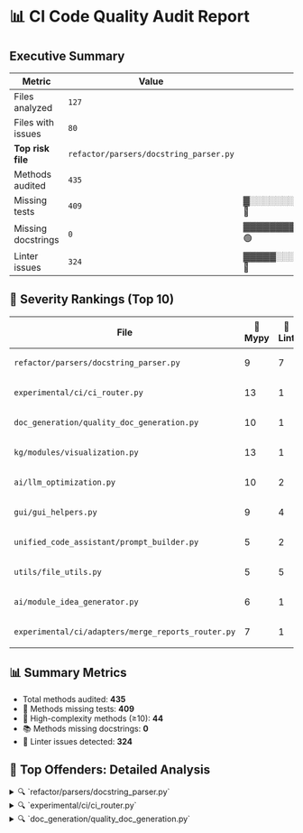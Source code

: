# 📊 CI Code Quality Audit Report

## Executive Summary

| Metric                     | Value    | Visual |
|----------------------------|----------|--------|
| Files analyzed             | `127`    |     |
| Files with issues          | `80`     |     |
| **Top risk file**          | `refactor/parsers/docstring_parser.py` |     |
| Methods audited            | `435`    |     |
| Missing tests              | `409`    | ▓░░░░░░░░░░░░░░░░░░░ 🔴 |
| Missing docstrings         | `0`    | ▓▓▓▓▓▓▓▓▓▓▓▓▓▓▓▓▓▓▓▓ 🟢 |
| Linter issues              | `324`    | ▓▓▓▓▓░░░░░░░░░░░░░░░ 🔴 |



## 🧨 Severity Rankings (Top 10)

| File | 🔣 Mypy | 🧼 Lint | 📉 Cx | 📊 Cov | 📈 Score | 🎯 Priority |
|------|--------|--------|------|--------|----------|-------------|
| `refactor/parsers/docstring_parser.py` | 9 | 7 | 5.42 🟢 | 0.0% ░░░░░░░░░░░░░░░░░░░░ | 35.92 | 🔥 High |
| `experimental/ci/ci_router.py` | 13 | 1 | 6.08 🟢 | 0.3% ░░░░░░░░░░░░░░░░░░░░ | 35.58 | 🔥 High |
| `doc_generation/quality_doc_generation.py` | 10 | 1 | 11.5 🟡 | 0.0% ░░░░░░░░░░░░░░░░░░░░ | 35.0 | 🔥 High |
| `kg/modules/visualization.py` | 13 | 1 | 4.62 🟢 | 0.0% ░░░░░░░░░░░░░░░░░░░░ | 34.12 | 🔥 High |
| `ai/llm_optimization.py` | 10 | 2 | 7.33 🟢 | 0.0% ░░░░░░░░░░░░░░░░░░░░ | 32.33 | 🔥 High |
| `gui/gui_helpers.py` | 9 | 4 | 2.25 🟢 | 0.0% ░░░░░░░░░░░░░░░░░░░░ | 28.25 | ⚠️ Medium |
| `unified_code_assistant/prompt_builder.py` | 5 | 2 | 9.5 🟢 | 0.0% ░░░░░░░░░░░░░░░░░░░░ | 24.5 | ⚠️ Medium |
| `utils/file_utils.py` | 5 | 5 | 3.89 🟢 | 0.0% ░░░░░░░░░░░░░░░░░░░░ | 23.39 | ⚠️ Medium |
| `ai/module_idea_generator.py` | 6 | 1 | 7.6 🟢 | 0.0% ░░░░░░░░░░░░░░░░░░░░ | 23.1 | ⚠️ Medium |
| `experimental/ci/adapters/merge_reports_router.py` | 7 | 1 | 5.56 🟢 | 0.3% ░░░░░░░░░░░░░░░░░░░░ | 23.05 | ⚠️ Medium |


## 📊 Summary Metrics

- Total methods audited: **435**
- 🚫 Methods missing tests: **409**
- 🔺 High-complexity methods (≥10): **44**
- 📚 Methods missing docstrings: **0**
- 🧼 Linter issues detected: **324**




## 🔎 Top Offenders: Detailed Analysis

<details>
<summary>🔍 `refactor/parsers/docstring_parser.py`</summary>


**❗ MyPy Errors:**
- scripts/refactor/parsers/docstring_parser.py:75: error: Function is missing a type annotation  [no-untyped-def]
- scripts/refactor/parsers/docstring_parser.py:79: error: Call to untyped function "arg_str" in typed context  [no-untyped-call]
- scripts/refactor/parsers/docstring_parser.py:80: error: Call to untyped function "arg_str" in typed context  [no-untyped-call]
- scripts/refactor/parsers/docstring_parser.py:83: error: Call to untyped function "arg_str" in typed context  [no-untyped-call]
- scripts/refactor/parsers/docstring_parser.py:152: error: Function is missing a type annotation  [no-untyped-def]
- scripts/refactor/parsers/docstring_parser.py:154: error: "Collection[str]" has no attribute "append"  [attr-defined]
- scripts/refactor/parsers/docstring_parser.py:156: error: "Collection[str]" has no attribute "append"  [attr-defined]
- scripts/refactor/parsers/docstring_parser.py:158: error: Call to untyped function "visit" in typed context  [no-untyped-call]
- scripts/refactor/parsers/docstring_parser.py:160: error: Call to untyped function "visit" in typed context  [no-untyped-call]

**🧼 Pydocstyle Issues:**
- `DocstringAnalyzer`: D101 — Missing docstring in public class
- `__init__`: D107 — Missing docstring in __init__
- `__init__`: D200 — One-line docstring should fit on one line with quotes (found 3)
- `should_exclude`: D102 — Missing docstring in public method
- `analyze_directory`: D102 — Missing docstring in public method
- `DocstringAuditCLI`: D101 — Missing docstring in public class
- `run`: D200 — One-line docstring should fit on one line with quotes (found 3)

**📉 Complexity & Coverage Issues:**
- `split_docstring_sections`: Complexity = 9, Coverage = 0.0%
- `DocstringAnalyzer.__init__`: Complexity = 1, Coverage = 0.0%
- `DocstringAnalyzer.should_exclude`: Complexity = 1, Coverage = 0.0%
- `DocstringAnalyzer._format_args`: Complexity = 9, Coverage = 0.0%
- `DocstringAnalyzer._get_return_type`: Complexity = 4, Coverage = 0.0%
- `DocstringAnalyzer._process_function`: Complexity = 1, Coverage = 0.0%
- `DocstringAnalyzer._process_class`: Complexity = 5, Coverage = 0.0%
- `DocstringAnalyzer.extract_docstrings`: Complexity = 8, Coverage = 0.0%
- `DocstringAnalyzer.analyze_directory`: Complexity = 7, Coverage = 0.0%
- `DocstringAuditCLI.__init__`: Complexity = 1, Coverage = 0.0%
- `DocstringAuditCLI.parse_args`: Complexity = 1, Coverage = 0.0%
- `DocstringAuditCLI.run`: Complexity = 18, Coverage = 0.0%

</details>

<details>
<summary>🔍 `experimental/ci/ci_router.py`</summary>


**❗ MyPy Errors:**
- scripts/experimental/ci/ci_router.py:68: error: Missing type parameters for generic type "Dict"  [type-arg]
- scripts/experimental/ci/ci_router.py:126: error: Incompatible types in assignment (expression has type "str", variable has type "CITask")  [assignment]
- scripts/experimental/ci/ci_router.py:127: error: No overload variant of "get" of "dict" matches argument types "CITask", "list[Never]"  [call-overload]
- scripts/experimental/ci/ci_router.py:207: error: Missing type parameters for generic type "Dict"  [type-arg]
- scripts/experimental/ci/ci_router.py:231: error: Missing type parameters for generic type "Dict"  [type-arg]
- scripts/experimental/ci/ci_router.py:241: error: Need type annotation for "result"  [var-annotated]
- scripts/experimental/ci/ci_router.py:262: error: Incompatible types in assignment (expression has type "int", target has type "list[Any] | str | None")  [assignment]
- scripts/experimental/ci/ci_router.py:268: error: Item "str" of "list[Any] | str | None" has no attribute "append"  [union-attr]
- scripts/experimental/ci/ci_router.py:268: error: Item "None" of "list[Any] | str | None" has no attribute "append"  [union-attr]
- scripts/experimental/ci/ci_router.py:276: error: Missing type parameters for generic type "Dict"  [type-arg]
- scripts/experimental/ci/ci_router.py:301: error: Missing type parameters for generic type "Dict"  [type-arg]
- scripts/experimental/ci/ci_router.py:432: error: Function is missing a return type annotation  [no-untyped-def]
- scripts/experimental/ci/ci_router.py:485: error: Call to untyped function "main" in typed context  [no-untyped-call]

**🧼 Pydocstyle Issues:**
- `CIRouter`: D200 — One-line docstring should fit on one line with quotes (found 3)

**📉 Complexity & Coverage Issues:**
- `CIRouter.__init__`: Complexity = 1, Coverage = 0.0%
- `CIRouter.detect_changed_files`: Complexity = 7, Coverage = 0.0%
- `CIRouter.map_files_to_tasks`: Complexity = 8, Coverage = 3.1%
- `CIRouter._get_tasks_for_file`: Complexity = 8, Coverage = 0.0%
- `CIRouter._match_pattern`: Complexity = 12, Coverage = 0.0%
- `CIRouter._add_dependent_tasks`: Complexity = 5, Coverage = 0.0%
- `CIRouter.run_tasks`: Complexity = 4, Coverage = 0.0%
- `CIRouter._run_task`: Complexity = 5, Coverage = 0.0%
- `CIRouter.generate_report`: Complexity = 6, Coverage = 0.0%
- `CIRouter._generate_markdown_report`: Complexity = 9, Coverage = 0.0%
- `create_default_config`: Complexity = 1, Coverage = 0.0%
- `main`: Complexity = 7, Coverage = 0.0%

</details>

<details>
<summary>🔍 `doc_generation/quality_doc_generation.py`</summary>


**❗ MyPy Errors:**
- scripts/doc_generation/quality_doc_generation.py:29: error: Function is missing a return type annotation  [no-untyped-def]
- scripts/doc_generation/quality_doc_generation.py:29: error: Missing type parameters for generic type "dict"  [type-arg]
- scripts/doc_generation/quality_doc_generation.py:38: error: Need type annotation for "grouped"  [var-annotated]
- scripts/doc_generation/quality_doc_generation.py:64: error: "Collection[str]" has no attribute "append"  [attr-defined]
- scripts/doc_generation/quality_doc_generation.py:79: error: Unsupported target for indexed assignment ("Collection[str]")  [index]
- scripts/doc_generation/quality_doc_generation.py:88: error: "Collection[str]" has no attribute "append"  [attr-defined]
- scripts/doc_generation/quality_doc_generation.py:94: error: Value of type "Collection[str]" is not indexable  [index]
- scripts/doc_generation/quality_doc_generation.py:94: error: Unsupported target for indexed assignment ("Collection[str]")  [index]
- scripts/doc_generation/quality_doc_generation.py:114: error: Function is missing a return type annotation  [no-untyped-def]
- scripts/doc_generation/quality_doc_generation.py:138: error: Call to untyped function "main" in typed context  [no-untyped-call]

**🧼 Pydocstyle Issues:**
- `main`: D103 — Missing docstring in public function

**📉 Complexity & Coverage Issues:**
- `generate_split_reports`: Complexity = 19, Coverage = 0.0%
- `main`: Complexity = 4, Coverage = 0.0%

</details>
